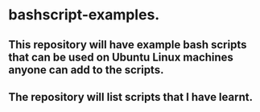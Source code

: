 # bashscript-examples.

## This repository will have example bash scripts that can be used on Ubuntu Linux machines anyone can add to the scripts.
## The repository will list scripts that I have learnt.
